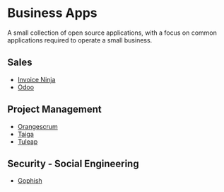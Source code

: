 Business Apps
=============
A small collection of open source applications, with a focus on common applications required to operate a small business.

## Sales
* [Invoice Ninja](https://github.com/invoiceninja/ansible-installer)
* [Odoo](https://www.odoo.com/)

## Project Management
* [Orangescrum](https://www.orangescrum.org/)
* [Taiga](https://taiga.io/)
* [Tuleap](https://www.tuleap.org)

## Security - Social Engineering
* [Gophish](https://getgophish.com/)
